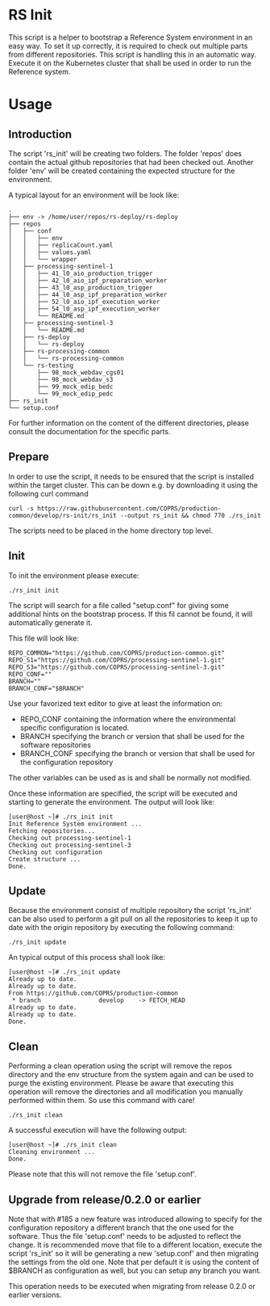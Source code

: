 # RS Init

This script is a helper to bootstrap a Reference System environment in
an easy way. To set it up correctly, it is required to check out multiple
parts from different repositories. This script is handling this in an
automatic way. Execute it on the Kubernetes cluster that shall be used
in order to run the Reference system.

# Usage

## Introduction
The script 'rs_init' will be creating two folders. The folder 'repos' does
contain the actual github repositories that had been checked out. Another
folder 'env' will be created containing the expected structure for the
environment.

A typical layout for an environment will be look like:
```
.
├── env -> /home/user/repos/rs-deploy/rs-deploy
├── repos
│   ├── conf
│   │   ├── env
│   │   ├── replicaCount.yaml
│   │   ├── values.yaml
│   │   └── wrapper
│   ├── processing-sentinel-1
│   │   ├── 41_l0_aio_production_trigger
│   │   ├── 42_l0_aio_ipf_preparation_worker
│   │   ├── 43_l0_asp_production_trigger
│   │   ├── 44_l0_asp_ipf_preparation_worker
│   │   ├── 52_l0_aio_ipf_execution_worker
│   │   ├── 54_l0_asp_ipf_execution_worker
│   │   └── README.md
│   ├── processing-sentinel-3
│   │   └── README.md
│   ├── rs-deploy
│   │   └── rs-deploy
│   ├── rs-processing-common
│   │   └── rs-processing-common
│   └── rs-testing
│       ├── 98_mock_webdav_cgs01
│       ├── 98_mock_webdav_s3
│       ├── 99_mock_edip_bedc
│       └── 99_mock_edip_pedc
├── rs_init
└── setup.conf
```
For further information on the content of the different directories, please consult the documentation
for the specific parts.

## Prepare

In order to use the script, it needs to be ensured that the script is
installed within the target cluster. This can be down e.g. by downloading
it using the following curl command
```
curl -s https://raw.githubusercontent.com/COPRS/production-common/develop/rs-init/rs_init --output rs_init && chmod 770 ./rs_init
```
The scripts need to be placed in the home directory top level. 

## Init

To init the environment please execute:
```
./rs_init init
```
The script will search for a file called "setup.conf" for giving some additional hints on the bootstrap process. 
If this fil cannot be found, it will automatically generate it.

This file will look like:
```
REPO_COMMON="https://github.com/COPRS/production-common.git"
REPO_S1="https://github.com/COPRS/processing-sentinel-1.git"
REPO_S3="https://github.com/COPRS/processing-sentinel-3.git"
REPO_CONF=""
BRANCH=""
BRANCH_CONF="$BRANCH"
```
Use your favorized text editor to give at least the information on:
* REPO_CONF containing the information where the environmental specific configuration is located.
* BRANCH specifying the branch or version that shall be used for the software repositories
* BRANCH_CONF specifying the branch or version that shall be used for the configuration repository

The other variables can be used as is and shall be normally not modified.

Once these information are specified, the script will be executed and starting to generate the environment.
The output will look like:
```
[user@host ~]# ./rs_init init
Init Reference System environment ...
Fetching repositories...
Checking out processing-sentinel-1
Checking out processing-sentinel-3
Checking out configuration
Create structure ...
Done.
```


## Update

Because the environment consist of multiple repository the script 'rs_init' can be also used to perform a git pull on
all the repositories to keep it up to date with the origin repository by executing the following command:
```
./rs_init update
```
An typical output of this process shall look like:
```
[user@host ~]# ./rs_init update
Already up to date.
Already up to date.
From https://github.com/COPRS/production-common
 * branch                develop    -> FETCH_HEAD
Already up to date.
Already up to date.
Done.
```

## Clean

Performing a clean operation using the script will remove the repos directory and the env structure from the system
again and can be used to purge the existing environment. Please be aware that executing this operation will remove the
directories and all modification you manually performed within them. So use this command with care!

```
./rs_init clean
```
A successful execution will have the following output:
```
[user@host ~]# ./rs_init clean
Cleaning environment ...
Done.
```
Please note that this will not remove the file 'setup.conf'.

## Upgrade from release/0.2.0 or earlier

Note that with #185 a new feature was introduced allowing to specify for the configuration repository a different branch that the one used for the software. Thus the file 'setup.conf' needs to be adjusted to reflect the change. It is recommended move that file to a different location, execute the script 'rs_init' so it will be generating a new 'setup.conf' and then migrating the settings from the old one. Note that per default it is using the content of $BRANCH as configuration as well, but you can setup any branch you want.

This operation needs to be executed when migrating from release 0.2.0 or earlier versions.